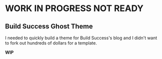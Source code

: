 # WORK IN PROGRESS NOT READY

## Build Success Ghost Theme
I needed to quickly build a theme for Build Success's blog and I didn't want to fork out hundreds of dollars for a template.

**WIP**

